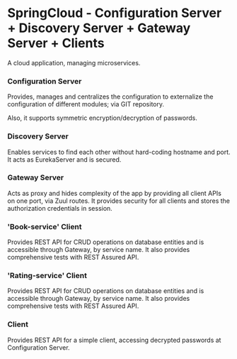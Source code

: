 # SpringCloud - Configuration Server + Discovery Server + Gateway Server + Clients

A cloud application, managing microservices.

### Configuration Server
Provides, manages and centralizes the configuration to externalize the configuration of different modules; via GIT repository.

Also, it supports symmetric encryption/decryption of passwords.

### Discovery Server
Enables services to find each other without hard-coding hostname and port. It acts as EurekaServer and is secured.

### Gateway Server
Acts as proxy and hides complexity of the app by providing all client APIs on one port, via Zuul routes. It provides security
for all clients and stores the authorization credentials in session.

### 'Book-service' Client
Provides REST API for CRUD operations on database entities and is accessible through Gateway, by service name. It also provides
comprehensive tests with REST Assured API.

### 'Rating-service' Client
Provides REST API for CRUD operations on database entities and is accessible through Gateway, by service name. It also provides
comprehensive tests with REST Assured API.

### Client
Provides REST API for a simple client, accessing decrypted passwords at Configuration Server.

